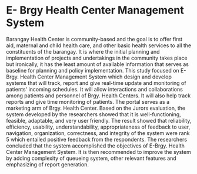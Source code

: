 # E- Brgy Health Center Management System

Barangay Health Center is community-based and the goal is to offer first aid, maternal and child health care, and other basic health services to all the constituents of the barangay. It is where the initial planning and implementation of projects and undertakings in the community takes place but ironically, it has the least amount of available information that serves as baseline for planning and policy implementation. This study focused on E- Brgy. Health Center Management System which design and develop systems that will track, report and give real-time update and monitoring of patients' incoming schedules. It will allow interactions and collaborations among patients and personnel of Brgy. Health Centers. It will also help track reports and give time monitoring of patients. The portal serves as a marketing arm of Brgy. Health Center. Based on the Jurors evaluation, the system developed by the researchers showed that it is well-functioning, feasible, adaptable, and very user friendly. The result showed that reliability, efficiency, usability, understandability, appropriateness of feedback to user, navigation, organization, correctness, and integrity of the system were rank 5 which entailed positive feedback from the respondents. The researchers concluded that the system accomplished the objectives of E-Brgy. Health Center Management System. It is then recommended to improve the system by adding complexity of queueing system, other relevant features and emphasizing of report generation.
